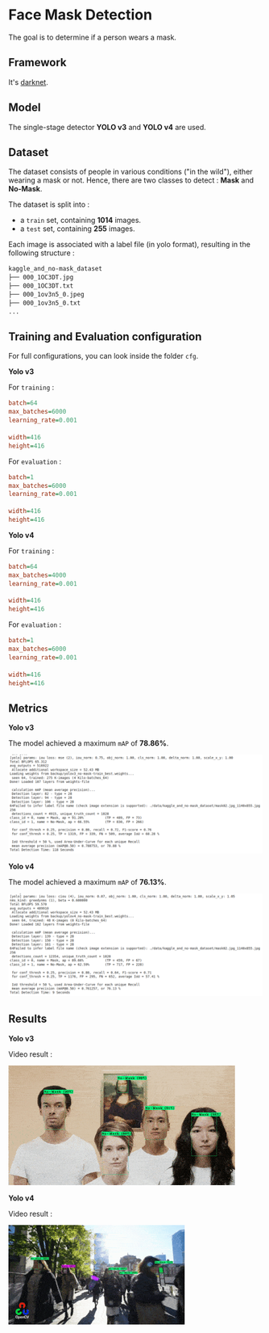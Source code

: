 # Face Mask Detection

The goal is to determine if a person wears a mask.

## Framework

It's [darknet](https://github.com/AlexeyAB/darknet).

## Model

The single-stage detector **YOLO v3** and **YOLO v4** are used.

## Dataset

The dataset consists of people in various conditions ("in the wild"), either wearing a mask or not. Hence, there are two classes to detect : **Mask** and **No-Mask**.

The dataset is split into :
- a `train` set, containing **1014** images.
- a `test` set, containing **255** images.

Each image is associated with a label file (in yolo format), resulting in the following structure :
```bash
kaggle_and_no-mask_dataset
├── 000_1OC3DT.jpg
├── 000_1OC3DT.txt
├── 000_1ov3n5_0.jpeg
├── 000_1ov3n5_0.txt
...
```

## Training and Evaluation configuration

For full configurations, you can look inside the folder `cfg`.

**Yolo v3**

For `training` :
```ini
batch=64
max_batches=6000
learning_rate=0.001

width=416
height=416
```

For `evaluation` :
```ini
batch=1
max_batches=6000
learning_rate=0.001

width=416
height=416
```

**Yolo v4**

For `training` :
```ini
batch=64
max_batches=4000
learning_rate=0.001

width=416
height=416
```

For `evaluation` :
```ini
batch=1
max_batches=6000
learning_rate=0.001

width=416
height=416
```

## Metrics

**Yolo v3**

The model achieved a maximum `mAP` of **78.86%**.

![yolov3_evaluation](yolov3_mAP.png)

**Yolo v4**

The model achieved a maximum `mAP` of **76.13%**.

![yolov4_evaluation](yolov4_mAP.png)

## Results

**Yolo v3**

Video result :

![v3_video](data/video_result_yolo_v3.gif)

**Yolo v4**

Video result : 

![v4_video](data/video_result_yolo_v4.gif)